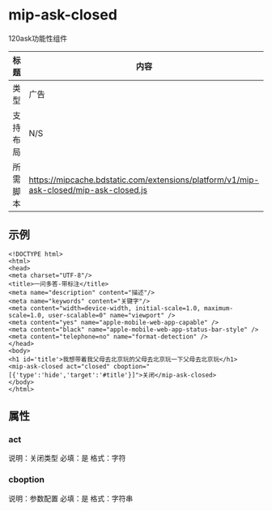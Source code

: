 # mip-ask-closed

120ask功能性组件

标题|内容
----|----
类型|广告
支持布局| N/S
所需脚本|https://mipcache.bdstatic.com/extensions/platform/v1/mip-ask-closed/mip-ask-closed.js

## 示例
```
<!DOCTYPE html>
<html>
<head>
<meta charset="UTF-8"/> 
<title>一问多答-带标注</title>
<meta name="description" content="描述"/> 
<meta name="keywords" content="关键字"/>
<meta content="width=device-width, initial-scale=1.0, maximum-scale=1.0, user-scalable=0" name="viewport" /> 
<meta content="yes" name="apple-mobile-web-app-capable" />
<meta content="black" name="apple-mobile-web-app-status-bar-style" />
<meta content="telephone=no" name="format-detection" /> 
</head>
<body>
<h1 id='title'>我想带着我父母去北京玩的父母去北京玩一下父母去北京玩</h1>
<mip-ask-closed act="closed" cboption="[{'type':'hide','target':'#title'}]">关闭</mip-ask-closed>
</body>
</html>
```

## 属性

### act
说明：关闭类型
必填：是
格式：字符

### cboption
说明：参数配置
必填：是
格式：字符串